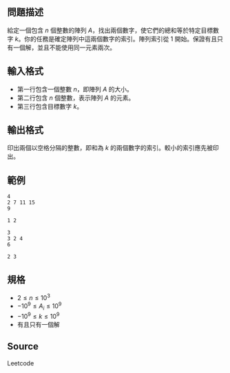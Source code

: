 ## 問題描述

給定一個包含 $n$ 個整數的陣列 $A$，找出兩個數字，使它們的總和等於特定目標數字 $k$。你的任務是確定陣列中這兩個數字的索引。陣列索引從 1 開始。保證有且只有一個解，並且不能使用同一元素兩次。

## 輸入格式

- 第一行包含一個整數 $n$，即陣列 $A$ 的大小。
- 第二行包含 $n$ 個整數，表示陣列 $A$ 的元素。
- 第三行包含目標數字 $k$。

## 輸出格式

印出兩個以空格分隔的整數，即和為 $k$ 的兩個數字的索引。較小的索引應先被印出。

## 範例

```input1
4
2 7 11 15
9
```

```output1
1 2
```

```input2
3
3 2 4
6
```

```output2
2 3
```

## 規格

- $2 \leq n \leq 10^3$
- $-10^9 \leq A_i \leq 10^9$
- $-10^9 \leq k \leq 10^9$
- 有且只有一個解

## Source

Leetcode